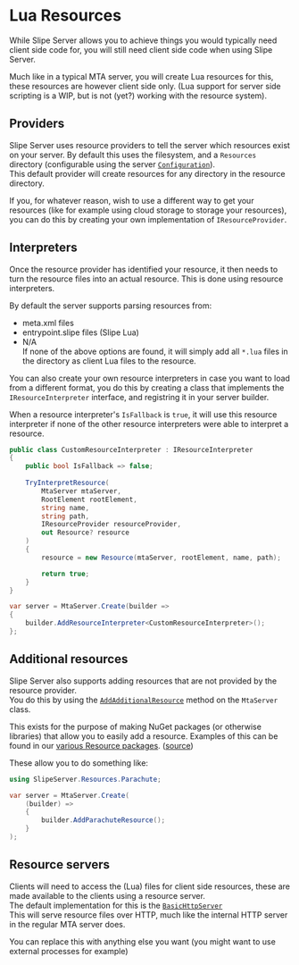 # Lua Resources

While Slipe Server allows you to achieve things you would typically need client side code for, you will still need client side code when using Slipe Server.

Much like in a typical MTA server, you will create Lua resources for this, these resources are however client side only. (Lua support for server side scripting is a WIP, but is not (yet?) working with the resource system).

## Providers
Slipe Server uses resource providers to tell the server which resources exist on your server. By default this uses the filesystem, and a `Resources` directory (configurable using the server [`Configuration`](/api/server/SlipeServer.Server.Configuration.html)).  
This default provider will create resources for any directory in the resource directory.  

If you, for whatever reason, wish to use a different way to get your resources (like for example using cloud storage to storage your resources), you can do this by creating your own implementation of `IResourceProvider`.

## Interpreters
Once the resource provider has identified your resource, it then needs to turn the resource files into an actual resource. This is done using resource interpreters.  

By default the server supports parsing resources from:
- meta.xml files
- entrypoint.slipe files (Slipe Lua)
- N/A  
  If none of the above options are found, it will simply add all `*.lua` files in the directory as client Lua files to the resource.

You can also create your own resource interpreters in case you want to load from a different format, you do this by creating a class that implements the `IResourceInterpreter` interface, and registring it in your server builder.

When a resource interpreter's `IsFallback` is `true`, it will use this resource interpreter if none of the other resource interpreters were able to interpret a resource.

```cs
public class CustomResourceInterpreter : IResourceInterpreter
{
    public bool IsFallback => false;
    
    TryInterpretResource(
        MtaServer mtaServer,
        RootElement rootElement,
        string name,
        string path,
        IResourceProvider resourceProvider,
        out Resource? resource
    )
    {
        resource = new Resource(mtaServer, rootElement, name, path);

        return true;
    }
}
```

```cs
var server = MtaServer.Create(builder =>
{
    builder.AddResourceInterpreter<CustomResourceInterpreter>();
};
```

## Additional resources
Slipe Server also supports adding resources that are not provided by the resource provider.  
You do this by using the [`AddAdditionalResource`](/api/server/SlipeServer.Server.MtaServer.html#methods) method on the `MtaServer` class.  

This exists for the purpose of making NuGet packages (or otherwise libraries) that allow you to easily add a resource. Examples of this can be found in our [various Resource packages](https://www.nuget.org/packages?q=SlipeServer.Resources). ([source](https://github.com/mta-slipe/slipe-server-resources))  


These allow you to do something like:
```cs
using SlipeServer.Resources.Parachute;

var server = MtaServer.Create(
    (builder) =>
    {
        builder.AddParachuteResource();
    }
);
```

## Resource servers
Clients will need to access the (Lua) files for client side resources, these are made available to the clients using a resource server.  
The default implementation for this is the [`BasicHttpServer`](/api/server/SlipeServer.Server.Resources.Serving.BasicHttpServer.html)  
This will serve resource files over HTTP, much like the internal HTTP server in the regular MTA server does.  

You can replace this with anything else you want (you might want to use external processes for example)